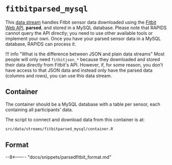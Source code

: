 # `fitbitparsed_mysql`
This [data stream](../../datastreams/data-streams-introduction) handles Fitbit sensor data downloaded using the [Fitbit Web API](https://dev.fitbit.com/build/reference/web-api/), **parsed**, and stored in a MySQL database. Please note that RAPIDS cannot query the API directly; you need to use other available tools or implement your own. Once you have your parsed sensor data in a MySQL database, RAPIDS can process it.

!!! info "What is the difference between JSON and plain data streams"
    Most people will only need `fitbitjson_*` because they downloaded and stored their data directly from Fitbit's API. However, if, for some reason, you don't have access to that JSON data and instead only have the parsed data (columns and rows), you can use this data stream.

## Container
The container should be a MySQL database with a table per sensor, each containing all participants' data.

The script to connect and download data from this container is at:
```bash
src/data/streams/fitbitparsed_mysql/container.R
```

## Format

--8<---- "docs/snippets/parsedfitbit_format.md"
